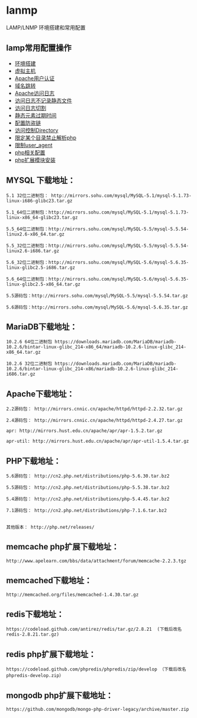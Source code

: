 # lanmp
LAMP/LNMP 环境搭建和常用配置


## lamp常用配置操作

* [环境搭建](lamp/00-lamp.md)
* [虚拟主机](lamp/01-apache-enable-virtual-host.md)
* [Apache用户认证](lamp/02-user-authentication.md)
* [域名跳转](lamp/03-domain-redirect.md)
* [Apache访问日志](lamp/04-apache-log.md)
* [访问日志不记录静态文件](lamp/05-dont-log-static-resources.md)
* [访问日志切割](lamp/06-log-rotate.md)
* [静态元素过期时间](lamp/07-static-resources-expire.md)
* [配置防盗链](lamp/08-referer-restriction.md)
* [访问控制Directory](lamp/09-access-restriction.md)
* [限定某个目录禁止解析php](lamp/10-do-not-execute-php.md)
* [限制user_agent](lamp/11-user-agent-restriction.md)
* [php相关配置](lamp/12-php-related-config.md)
* [php扩展模块安装](lamp/13-php-extension.md)


## MYSQL 下载地址：

```
5.1 32位二进制包： http://mirrors.sohu.com/mysql/MySQL-5.1/mysql-5.1.73-linux-i686-glibc23.tar.gz

5.1_64位二进制包：http://mirrors.sohu.com/mysql/MySQL-5.1/mysql-5.1.73-linux-x86_64-glibc23.tar.gz

5.5_64位二进制包：http://mirrors.sohu.com/mysql/MySQL-5.5/mysql-5.5.54-linux2.6-x86_64.tar.gz    

5.5_32位二进制包：http://mirrors.sohu.com/mysql/MySQL-5.5/mysql-5.5.54-linux2.6-i686.tar.gz

5.6_32位二进制包：http://mirrors.sohu.com/mysql/MySQL-5.6/mysql-5.6.35-linux-glibc2.5-i686.tar.gz

5.6_64位二进制包：http://mirrors.sohu.com/mysql/MySQL-5.6/mysql-5.6.35-linux-glibc2.5-x86_64.tar.gz

5.5源码包：http://mirrors.sohu.com/mysql/MySQL-5.5/mysql-5.5.54.tar.gz

5.6源码包：http://mirrors.sohu.com/mysql/MySQL-5.6/mysql-5.6.35.tar.gz 
```


## MariaDB下载地址：

```
10.2.6 64位二进制包 https://downloads.mariadb.com/MariaDB/mariadb-10.2.6/bintar-linux-glibc_214-x86_64/mariadb-10.2.6-linux-glibc_214-x86_64.tar.gz

10.2.6 32位二进制包 https://downloads.mariadb.com/MariaDB/mariadb-10.2.6/bintar-linux-glibc_214-x86/mariadb-10.2.6-linux-glibc_214-i686.tar.gz
```


## Apache下载地址：

```
2.2源码包： http://mirrors.cnnic.cn/apache/httpd/httpd-2.2.32.tar.gz

2.4源码包： http://mirrors.cnnic.cn/apache/httpd/httpd-2.4.27.tar.gz

apr: http://mirrors.hust.edu.cn/apache/apr/apr-1.5.2.tar.gz

apr-util: http://mirrors.hust.edu.cn/apache/apr/apr-util-1.5.4.tar.gz 
```


## PHP下载地址：

```
5.6源码包： http://cn2.php.net/distributions/php-5.6.30.tar.bz2

5.5源码包： http://cn2.php.net/distributions/php-5.5.38.tar.bz2

5.4源码包： http://cn2.php.net/distributions/php-5.4.45.tar.bz2

7.1源码包： http://cn2.php.net/distributions/php-7.1.6.tar.bz2


其他版本： http://php.net/releases/
```


## memcache php扩展下载地址：

```
http://www.apelearn.com/bbs/data/attachment/forum/memcache-2.2.3.tgz
```


## memcached下载地址：

```
http://memcached.org/files/memcached-1.4.30.tar.gz
```


## redis下载地址：

```
https://codeload.github.com/antirez/redis/tar.gz/2.8.21  (下载后改名redis-2.8.21.tar.gz)
```


## redis php扩展下载地址：

```
https://codeload.github.com/phpredis/phpredis/zip/develop （下载后改名phpredis-develop.zip）
```


## mongodb php扩展下载地址：

```
https://github.com/mongodb/mongo-php-driver-legacy/archive/master.zip
```